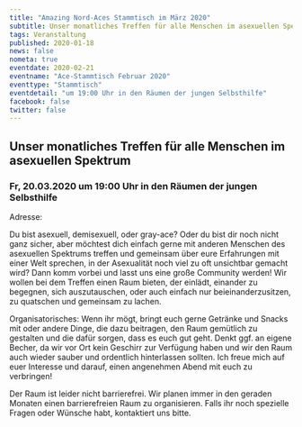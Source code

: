 ```yaml
---
title: "Amazing Nord-Aces Stammtisch im März 2020"
subtitle: Unser monatliches Treffen für alle Menschen im asexuellen Spektrum
tags: Veranstaltung
published: 2020-01-18
news: false
nometa: true
eventdate: 2020-02-21
eventname: "Ace-Stammtisch Februar 2020"
eventtype: "Stammtisch"
eventdetail: "um 19:00 Uhr in den Räumen der jungen Selbsthilfe"
facebook: false
twitter: false
---
```


## Unser monatliches Treffen für alle Menschen im asexuellen Spektrum

### Fr, 20.03.2020 um 19:00 Uhr in den Räumen der jungen Selbsthilfe

Adresse:

Du bist asexuell, demisexuell, oder gray-ace?
Oder du bist dir noch nicht ganz sicher, aber möchtest dich einfach gerne mit anderen Menschen des asexuellen Spektrums treffen und gemeinsam über eure Erfahrungen mit einer Welt sprechen, in der Asexualität noch viel zu oft unsichtbar gemacht wird?
Dann komm vorbei und lasst uns eine große Community werden! 
Wir wollen bei dem Treffen einen Raum bieten, der einlädt, einander zu 
begegnen, sich auszutauschen, oder auch einfach nur beieinanderzusitzen, 
zu quatschen und gemeinsam zu lachen.

Organisatorisches: 
Wenn ihr mögt, bringt euch gerne Getränke und Snacks mit oder andere Dinge, die dazu
beitragen, den Raum gemütlich zu gestalten und die dafür sorgen, dass es euch
gut geht. Denkt ggf. an eigene Becher, da wir vor Ort kein Geschirr zur
Verfügung haben und wir den Raum auch wieder sauber und ordentlich
hinterlassen sollten. Ich freue mich auf euer Interesse und darauf,
einen angenehmen Abend mit euch zu verbringen! 

Der Raum ist leider nicht barrierefrei. Wir planen immer in den geraden Monaten einen 
barrierefreien Raum zu organisieren. Falls ihr noch spezielle Fragen oder Wünsche habt, 
kontaktiert uns bitte.
